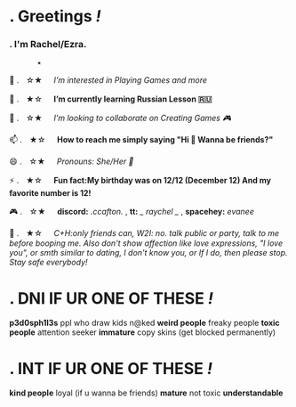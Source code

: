  # . **Greetings** *!*
### . **I'm Rachel/Ezra.**
           ★
👀       .ㅤ☆★   ㅤ  *I’m interested in Playing Games and more*

🌱       .ㅤ★☆   ㅤ **I’m currently learning Russian Lesson 🇷🇺**

💞️       .ㅤ☆★   ㅤ *I’m looking to collaborate on Creating Games 🎮* 

📫       .ㅤ★☆   ㅤ **How to reach me simply saying "Hi 👋 Wanna be friends?"**

😄       .ㅤ☆★   ㅤ *Pronouns: She/Her 👼*

⚡       .ㅤ★☆   ㅤ **Fun fact:My birthday was on 12/12 (December 12) And my favorite number is 12!**

🎮       .ㅤ☆★   ㅤ **discord:** *.ccafton.* , **tt:** *_ raychel _* , **spacehey:** *evanee* 

🎀       .ㅤ★☆   ㅤ *C+H:*only friends can*, W2I: no. talk public or party, talk to me before booping me. Also don't show affection like love expressions, "I love you", or smth similar to dating, I don't know you, or If I do, then please stop. Stay safe everybody!*
 # . **DNI IF UR ONE OF THESE** *!*
**p3d0sph1l3s**
ppl who draw kids n@ked
**weird people**
freaky people
**toxic people**
attention seeker
**immature**
copy skins (get blocked permanently)
 # . **INT IF UR ONE OF THESE** *!*
**kind people**
loyal (if u wanna be friends)
**mature**
not toxic
**understandable**
<!---
LXVEcc0nly/LXVEcc0nly is a ✨ special ✨ repository because its `README.md` (this file) appears on your GitHub profile.
You can click the Preview link to take a look at your changes.
--->

